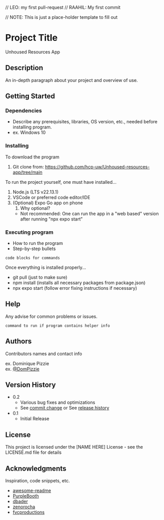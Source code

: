 // LEO: my first pull-request
// RAAHIL: My first commit

// NOTE: This is just a place-holder template to fill out
# Project Title

Unhoused Resources App

## Description

An in-depth paragraph about your project and overview of use.

## Getting Started

### Dependencies

* Describe any prerequisites, libraries, OS version, etc., needed before installing program.
* ex. Windows 10

### Installing

To download the program
1. Git clone from: https://github.com/hcp-uw/Unhoused-resources-app/tree/main 

To run the project yourself, one must have installed...
1. Node.js (LTS v22.13.1) 
2. VSCode or preferred code editor/IDE
3. (Optional) Expo Go app on phone
    1. Why optional? 
    * Not recommended: One can run the app in a "web based" version after running "npx expo start"

### Executing program

* How to run the program
* Step-by-step bullets
```
code blocks for commands
```
Once everything is installed properly...
* git pull (just to make sure)
* npm install (installs all necessary packages from package.json)
* npx expo start (follow error fixing instructions if necessary)


## Help

Any advise for common problems or issues.
```
command to run if program contains helper info
```

## Authors

Contributors names and contact info

ex. Dominique Pizzie  
ex. [@DomPizzie](https://twitter.com/dompizzie)

## Version History

* 0.2
    * Various bug fixes and optimizations
    * See [commit change]() or See [release history]()
* 0.1
    * Initial Release

## License

This project is licensed under the [NAME HERE] License - see the LICENSE.md file for details

## Acknowledgments

Inspiration, code snippets, etc.
* [awesome-readme](https://github.com/matiassingers/awesome-readme)
* [PurpleBooth](https://gist.github.com/PurpleBooth/109311bb0361f32d87a2)
* [dbader](https://github.com/dbader/readme-template)
* [zenorocha](https://gist.github.com/zenorocha/4526327)
* [fvcproductions](https://gist.github.com/fvcproductions/1bfc2d4aecb01a834b46)
